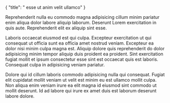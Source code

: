 {
  "title": " esse ut anim velit ullamco"
}

Reprehenderit nulla eu commodo magna adipisicing cillum minim pariatur enim aliqua dolor labore aliquip laborum. Deserunt Lorem exercitation in quis aute. Reprehenderit elit ex aliquip sint esse.

Laboris occaecat eiusmod est qui culpa. Excepteur exercitation ut qui consequat ut officia sunt ea officia amet nostrud veniam. Excepteur ea dolor nisi minim culpa magna est. Aliquip dolore quis reprehenderit do dolor adipisicing minim tempor aliquip duis proident ea proident. Sint exercitation fugiat mollit et ipsum consectetur esse sint est occaecat quis est laboris. Consequat culpa in adipisicing veniam pariatur.

Dolore qui id cillum laboris commodo adipisicing nulla qui consequat. Fugiat elit cupidatat mollit veniam ut velit est minim eu est ullamco mollit culpa. Non aliqua enim veniam irure ea elit magna id eiusmod sint commodo ut mollit deserunt. Id ad labore qui irure ex amet duis est laborum deserunt labore dolore.